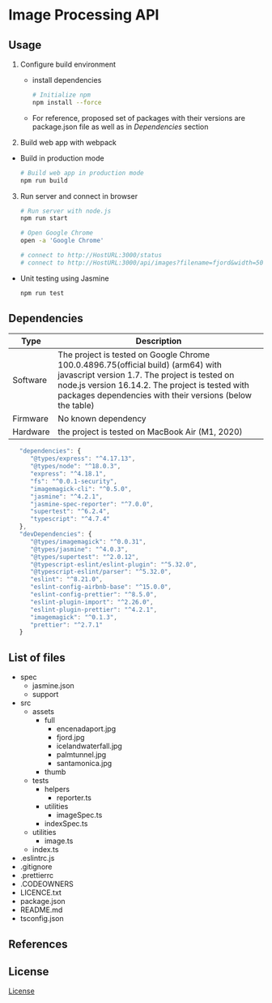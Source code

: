 # Image Processing API

## Usage

1. Configure build environment
    - install dependencies
      ```bash
      # Initialize npm
      npm install --force
      ```

    - For reference, proposed set of packages with their versions are package.json file as well as in *Dependencies* section

2. Build web app with webpack
  - Build in production mode
    ```bash
    # Build web app in production mode
    npm run build
    ```

3. Run server and connect in browser
    ```bash
    # Run server with node.js
    npm run start

    # Open Google Chrome
    open -a 'Google Chrome'

    # connect to http://HostURL:3000/status
    # connect to http://HostURL:3000/api/images?filename=fjord&width=500&height=500
    ```

* Unit testing using Jasmine
    ```bash
    npm run test
    ```

## Dependencies

| Type | Description |
| ----------- | ----------- |
| Software | The project is tested on Google Chrome 100.0.4896.75(official build) (arm64) with javascript version 1.7. The project is tested on node.js version 16.14.2. The project is tested with packages dependencies with their versions (below the table)|
| Firmware | No known dependency |
| Hardware | the project is tested on MacBook Air (M1, 2020) |

```javascript
   "dependencies": {
      "@types/express": "^4.17.13",
      "@types/node": "^18.0.3",
      "express": "^4.18.1",
      "fs": "^0.0.1-security",
      "imagemagick-cli": "^0.5.0",
      "jasmine": "^4.2.1",
      "jasmine-spec-reporter": "^7.0.0",
      "supertest": "^6.2.4",
      "typescript": "^4.7.4"
   },
   "devDependencies": {
      "@types/imagemagick": "^0.0.31",
      "@types/jasmine": "^4.0.3",
      "@types/supertest": "^2.0.12",
      "@typescript-eslint/eslint-plugin": "^5.32.0",
      "@typescript-eslint/parser": "^5.32.0",
      "eslint": "^8.21.0",
      "eslint-config-airbnb-base": "^15.0.0",
      "eslint-config-prettier": "^8.5.0",
      "eslint-plugin-import": "^2.26.0",
      "eslint-plugin-prettier": "^4.2.1",
      "imagemagick": "^0.1.3",
      "prettier": "^2.7.1"
   }
```

## List of files
- spec
   - jasmine.json
   - support
- src
	- assets
      - full
         - encenadaport.jpg
         - fjord.jpg
         - icelandwaterfall.jpg
         - palmtunnel.jpg
         - santamonica.jpg
      - thumb
   - tests
      - helpers
         - reporter.ts
      - utilities
         - imageSpec.ts
      - indexSpec.ts
   - utilities
      - image.ts
   - index.ts
- .eslintrc.js
- .gitignore
- .prettierrc
- .CODEOWNERS
- LICENCE.txt
- package.json
- README.md
- tsconfig.json

## References

## License

[License](LICENSE.txt)